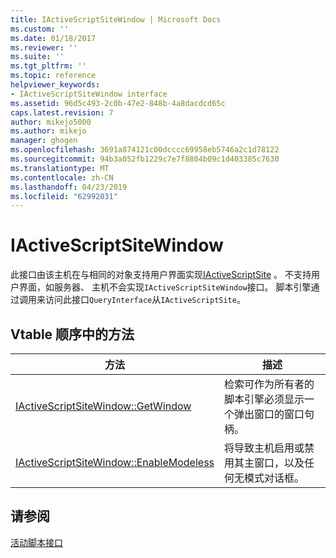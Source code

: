 ```yaml
---
title: IActiveScriptSiteWindow | Microsoft Docs
ms.custom: ''
ms.date: 01/18/2017
ms.reviewer: ''
ms.suite: ''
ms.tgt_pltfrm: ''
ms.topic: reference
helpviewer_keywords:
- IActiveScriptSiteWindow interface
ms.assetid: 96d5c493-2c0b-47e2-848b-4a8dacdcd65c
caps.latest.revision: 7
author: mikejo5000
ms.author: mikejo
manager: ghogen
ms.openlocfilehash: 3691a874121c00dcccc69958eb5746a2c1d78122
ms.sourcegitcommit: 94b3a052fb1229c7e7f8804b09c1d403385c7630
ms.translationtype: MT
ms.contentlocale: zh-CN
ms.lasthandoff: 04/23/2019
ms.locfileid: "62992031"
---
```

# <a name="iactivescriptsitewindow"></a>IActiveScriptSiteWindow
此接口由该主机在与相同的对象支持用户界面实现[IActiveScriptSite](../../winscript/reference/iactivescriptsite.md) 。 不支持用户界面，如服务器、 主机不会实现`IActiveScriptSiteWindow`接口。 脚本引擎通过调用来访问此接口`QueryInterface`从`IActiveScriptSite`。  
  
## <a name="methods-in-vtable-order"></a>Vtable 顺序中的方法  
  
|方法|描述|  
|------------|-----------------|  
|[IActiveScriptSiteWindow::GetWindow](../../winscript/reference/iactivescriptsitewindow-getwindow.md)|检索可作为所有者的脚本引擎必须显示一个弹出窗口的窗口句柄。|  
|[IActiveScriptSiteWindow::EnableModeless](../../winscript/reference/iactivescriptsitewindow-enablemodeless.md)|将导致主机启用或禁用其主窗口，以及任何无模式对话框。|  
  
## <a name="see-also"></a>请参阅  
 [活动脚本接口](../../winscript/reference/active-script-interfaces.md)
